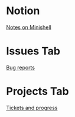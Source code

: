 # Notion
[Notes on Minishell](https://www.notion.so/Mini-shell-10ba0d58e13580b7b9c7c336aefec14f)

# Issues Tab
[Bug reports](https://github.com/minishell-ccolin-mkakizak/minishell/issues)

# Projects Tab
[Tickets and progress](https://github.com/orgs/minishell-ccolin-mkakizak/projects/1)

